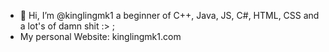 - 👋 Hi, I’m @kinglingmk1 a beginner of C++, Java, JS, C#, HTML, CSS and a lot's of damn shit :> ;
- My personal Website: kinglingmk1.com

<!---
kinglingmk1/kinglingmk1 is a ✨ special ✨ repository because its `README.md` (this file) appears on your GitHub profile.
You can click the Preview link to take a look at your changes.
--->
